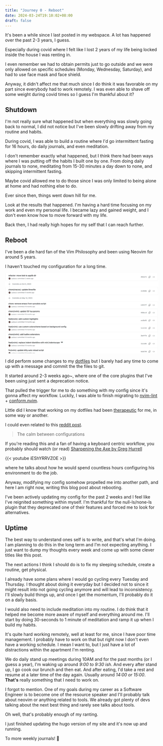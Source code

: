 ```yaml
---
title: "Journey 0 - Reboot"
date: 2024-03-24T19:10:02+08:00
draft: false
---
```


It's been a while since I last posted in my webspace. A lot has happened over the past 2-3 years, I
guess.

Especially during covid where I felt like I lost 2 years of my life being locked inside the house I
was renting in.

I even remember we had to obtain permits just to go outside and we were only allowed on specific
schedules (Monday, Wednesday, Saturday), and had to use face mask and face shield.


Anyway, it didn't affect me that much since I do think it was favorable on my part since everybody
had to work remotely. I was even able to shave off some weight during covid times so I guess I'm
thankful about it?

## Shutdown

I'm not really sure what happened but when everything was slowly going back to normal, I did not
notice but I've been slowly drifting away from my routine and habits.

During covid, I was able to build a routine where I'd go intermittent fasting for 16 hours, do daily
journals, and even meditation.

I don't remember exactly what happened, but I think there had been ways where I was putting off the
habits I built one by one. From doing daily journals to none, meditating from 15-30 minutes a day
down to none, and skipping intermittent fasting.

Maybe covid allowed me to do those since I was only limited to being alone at home and had nothing
else to do.

Ever since then, things went down hill for me.


Look at the results that happened. I'm having a hard time focusing on my work and even my personal
life. I became lazy and gained weight, and I don't even know how to move forward with my life.

Back then, I had really high hopes for my self that I can reach further.


## Reboot


I've been a die hard fan of the Vim Philosophy and been using Neovim for around 5 years.

I haven't touched my configuration for a long time.

![Screenshot where I did not have any git commits for the past 10 months](./images/no-commits.webp)

I did perform some changes to my [dotfiles](https://github.com/yujinyuz/dotfiles) but I barely had
any time to come up with a message and commit the the files to git.

It started around 2-3 weeks ago~, where one of the core plugins that I've been using just sent a
deprecation notice.


That pulled the trigger for me to do something with my config since it's gonna affect my workflow.
Luckily, I was able to finish migrating to [nvim-lint](https://github.com/mfussenegger/nvim-lint) +
[conform.nvim](https://github.com/stevearc/conform.nvim).

Little did I know that working on my dotfiles had been
[therapeutic](https://twitter.com/nixcraft/status/1770053566616760459/photo/1) for me, in some way
or another.

I could even related to this [reddit post](https://www.reddit.com/r/neovim/comments/1biuuwa/the_calm_between_configurations/).

> The calm between configurations

If you're reading this and a fan of having a keyboard centric workflow, you probably should watch (or read)
[Sharpening the Axe by Greg Hurrell](https://wincent.com/blog/sharpening-the-axe)

{{< youtube iEShYRRVZOE >}}

where he talks about how he would spend countless hours configuring his environment to do the job.

Anyway, modifying my config somehow propelled me into another path, and here I am right now, writing
this blog post about rebooting.

I've been actively updating my config for the past 2 weeks and I feel like I've reignited something
within myself. I'm thankful for the null-ls/none-ls plugin that they deprecated one of their
features and forced me to look for alternatives.


## Uptime

The best way to understand ones self is to write, and that's what I'm doing. I am planning to do
this in the long term and I'm not expecting anything. I just want to dump my thoughts every week and
come up with some clever titles like this post.

The next actions I think I should do is to fix my sleeping schedule, create a routine, get physical.

I already have some plans where I would go cycling every Tuesday and Thursday. I thought about doing
it everyday but I decided not to since it might result into not going cycling anymore and will lead
to inconsistency. I'll slowly build things up, and once I get the momentum, I'll probably do it on a
daily basis.

I would also need to include meditation into my routine. I do think that it helped me become more
aware of myself and everything around me. I'll start by doing 30-seconds to 1 minute of meditation
and ramp it up when I build my habits.

It's quite hard working remotely, well at least for me, since I have poor time management. I
probably have to work on that but right now I don't even have a working schedule.
I mean I want to, but I just have a lot of distractions within the apartment I'm renting.

We do daily stand up meetings during 10AM and for the past months (or I guess a year), I'm waking up
around _9:00 to 9:30 ish_. And every after stand up, I go cook our brunch and then eat. And after
eating, I'd take a rest and resume at a later time of the day again. Usually around _14:00 or 15:00_.
**That's** really something that I need to work on.

I forgot to mention. One of my goals during my career as a Software Engineer is to become one of the
resource speaker and I'll probably talk about neovim or anything related to tools. We already got
plenty of devs talking about the next best thing and rarely see talks about tools.

Oh well, that's probably enough of my ranting.

I just finished updating the hugo version of my site and it's now up and running.

To more weekly journals! 🥳
